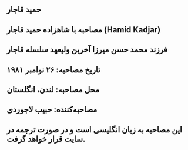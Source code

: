 ## حمید قاجار
## مصاحبه با شاهزاده حمید قاجار (Hamid Kadjar)
## فرزند محمد حسن میرزا آخرین ولیعهد سلسله قاجار
## تاریخ مصاحبه:‌ ۲۶ نوامبر ۱۹۸۱
## محل مصاحبه: لندن، انگلستان
## مصاحبه‌کننده: حبیب لاجوردی
## این مصاحبه به زبان انگلیسی است و در صورت ترجمه در سایت قرار خواهد گرفت.
